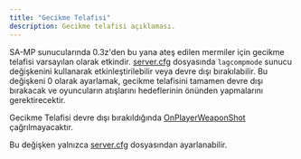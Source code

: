 ```yaml
---
title: "Gecikme Telafisi"
description: Gecikme telafisi açıklaması.
---
```


<VersionWarn name='feature' version='SA-MP 0.3z' />

SA-MP sunucularında 0.3z'den bu yana ateş edilen mermiler için gecikme telafisi varsayılan olarak etkindir. [server.cfg](server.cfg) dosyasında `lagcompmode` sunucu değişkenini kullanarak etkinleştirilebilir veya devre dışı bırakılabilir. Bu değişkeni 0 olarak ayarlamak, gecikme telafisini tamamen devre dışı bırakacak ve oyuncuların atışlarını hedeflerinin önünden yapmalarını gerektirecektir.

Gecikme Telafisi devre dışı bırakıldığında [OnPlayerWeaponShot](../scripting/callbacks/OnPlayerWeaponShot) çağrılmayacaktır.

Bu değişken yalnızca [server.cfg](server.cfg) dosyasından ayarlanabilir.

